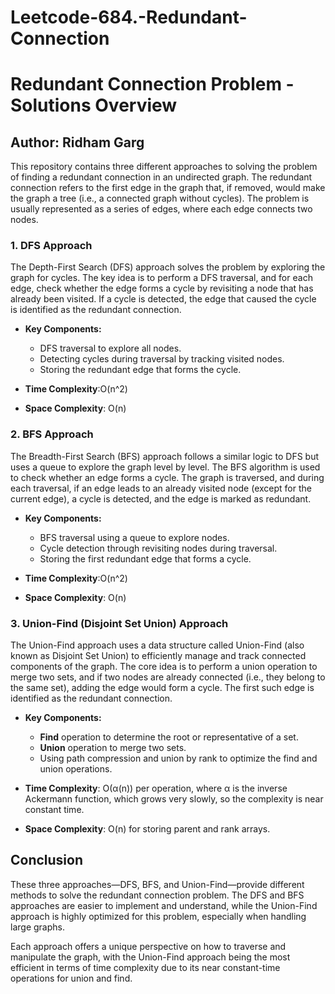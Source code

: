 # Leetcode-684.-Redundant-Connection

# Redundant Connection Problem - Solutions Overview

## Author: Ridham Garg

This repository contains three different approaches to solving the problem of finding a redundant connection in an undirected graph. The redundant connection refers to the first edge in the graph that, if removed, would make the graph a tree (i.e., a connected graph without cycles). The problem is usually represented as a series of edges, where each edge connects two nodes.

### 1. **DFS Approach**
The Depth-First Search (DFS) approach solves the problem by exploring the graph for cycles. The key idea is to perform a DFS traversal, and for each edge, check whether the edge forms a cycle by revisiting a node that has already been visited. If a cycle is detected, the edge that caused the cycle is identified as the redundant connection.

- **Key Components:**
  - DFS traversal to explore all nodes.
  - Detecting cycles during traversal by tracking visited nodes.
  - Storing the redundant edge that forms the cycle.

- **Time Complexity**:O(n^2)
- **Space Complexity**:  O(n)

### 2. **BFS Approach**
The Breadth-First Search (BFS) approach follows a similar logic to DFS but uses a queue to explore the graph level by level. The BFS algorithm is used to check whether an edge forms a cycle. The graph is traversed, and during each traversal, if an edge leads to an already visited node (except for the current edge), a cycle is detected, and the edge is marked as redundant.

- **Key Components:**
  - BFS traversal using a queue to explore nodes.
  - Cycle detection through revisiting nodes during traversal.
  - Storing the first redundant edge that forms a cycle.

- **Time Complexity**:O(n^2)
- **Space Complexity**:  O(n)


### 3. **Union-Find (Disjoint Set Union) Approach**
The Union-Find approach uses a data structure called Union-Find (also known as Disjoint Set Union) to efficiently manage and track connected components of the graph. The core idea is to perform a union operation to merge two sets, and if two nodes are already connected (i.e., they belong to the same set), adding the edge would form a cycle. The first such edge is identified as the redundant connection.

- **Key Components:**
  - **Find** operation to determine the root or representative of a set.
  - **Union** operation to merge two sets.
  - Using path compression and union by rank to optimize the find and union operations.

- **Time Complexity**: O(α(n)) per operation, where α is the inverse Ackermann function, which grows very slowly, so the complexity is near constant time.
- **Space Complexity**: O(n) for storing parent and rank arrays.


## Conclusion
These three approaches—DFS, BFS, and Union-Find—provide different methods to solve the redundant connection problem. The DFS and BFS approaches are easier to implement and understand, while the Union-Find approach is highly optimized for this problem, especially when handling large graphs.

Each approach offers a unique perspective on how to traverse and manipulate the graph, with the Union-Find approach being the most efficient in terms of time complexity due to its near constant-time operations for union and find.

